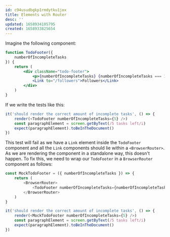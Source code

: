 ```yaml
---
id: c94usudbgkp1rmdytku1jox
title: Elements with Router
desc: ''
updated: 1658934105795
created: 1658933825654
---
```


Imagine the following component:

```jsx
function TodoFooter({
    numberOfIncompleteTasks
}) {
    return (
        <div className="todo-footer">
            <p>{numberOfIncompleteTasks} {numberOfIncompleteTasks === 1 ? "task" : "tasks"} left</p>
            <Link to="/followers">Followers</Link>
        </div>
    )
}
```

If we write the tests like this:

```js
it('should render the correct amount of incomplete tasks', () => {
    render(<TodoFooter numberOfIncompleteTasks={5} />)
    const paragraphElement = screen.getByText(/5 tasks left/i)
    expect(paragraphElement).toBeInTheDocument()
})
```

This test will fail as we have a `Link` element inside the `TodoFooter` component and all the `Link` components should lie within a `<BrowserRouter>`. As we are rendering the component in a standalone way, this doesn't happen. To fix this, we need to wrap our `TodoFooter` in a `BrowserRouter` component as follows:

```js
const MockTodoFooter = ({ numberOfIncompleteTasks }) => {
    return (
        <BrowserRouter>
            <TodoFooter numberOfIncompleteTasks={numberOfIncompleteTasks} />
        </BrowserRouter>
    )
}

it('should render the correct amount of incomplete tasks', () => {
    render(<MockTodoFooter numberOfIncompleteTasks={5} />)
    const paragraphElement = screen.getByText(/5 tasks left/i)
    expect(paragraphElement).toBeInTheDocument()
})
```
